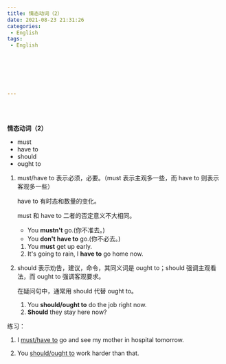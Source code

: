 ```yaml
---
title: 情态动词（2）
date: 2021-08-23 21:31:26
categories:
 - English
tags:
 - English







---
```


<br>
<br>



**情态动词（2）**

* must
* have to
* should
* ought to

1. must/have to 表示必须，必要。（must 表示主观多一些，而 have to 则表示客观多一些）

    have to 有时态和数量的变化。

    must 和 have to 二者的否定意义不大相同。

    * You **mustn't** go.(你不准去。)
    * You **don't have to** go.(你不必去。)

    1. You **must** get up early.
    2. It's going to rain, I **have to** go home now.

2. should 表示劝告，建议，命令，其同义词是 ought to；should 强调主观看法，而 ought to 强调客观要求。

    在疑问句中，通常用 should 代替 ought to。

    1. You **should/ought to** do the job right now.
    2. **Should** they stay here now?

练习：

1. I <u>must/have to</u> go and see my mother in hospital tomorrow.
2. You <u>should/ought to</u> work harder than that.

   ​     